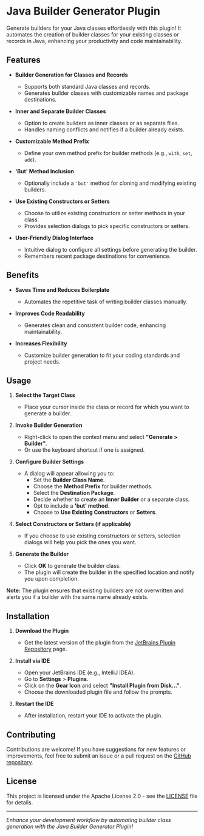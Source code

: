 # Java Builder Generator Plugin

Generate builders for your Java classes effortlessly with this plugin! It automates the creation of builder classes for your existing classes or records in Java, enhancing your productivity and code maintainability.

## Features

- **Builder Generation for Classes and Records**
  - Supports both standard Java classes and records.
  - Generates builder classes with customizable names and package destinations.

- **Inner and Separate Builder Classes**
  - Option to create builders as inner classes or as separate files.
  - Handles naming conflicts and notifies if a builder already exists.

- **Customizable Method Prefix**
  - Define your own method prefix for builder methods (e.g., `with`, `set`, `add`).

- **'But' Method Inclusion**
  - Optionally include a `'but'` method for cloning and modifying existing builders.

- **Use Existing Constructors or Setters**
  - Choose to utilize existing constructors or setter methods in your class.
  - Provides selection dialogs to pick specific constructors or setters.

- **User-Friendly Dialog Interface**
  - Intuitive dialog to configure all settings before generating the builder.
  - Remembers recent package destinations for convenience.

## Benefits

- **Saves Time and Reduces Boilerplate**
  - Automates the repetitive task of writing builder classes manually.

- **Improves Code Readability**
  - Generates clean and consistent builder code, enhancing maintainability.

- **Increases Flexibility**
  - Customize builder generation to fit your coding standards and project needs.

## Usage

1. **Select the Target Class**
   - Place your cursor inside the class or record for which you want to generate a builder.

2. **Invoke Builder Generation**
   - Right-click to open the context menu and select **"Generate > Builder"**.
   - Or use the keyboard shortcut if one is assigned.

3. **Configure Builder Settings**
   - A dialog will appear allowing you to:
     - Set the **Builder Class Name**.
     - Choose the **Method Prefix** for builder methods.
     - Select the **Destination Package**.
     - Decide whether to create an **Inner Builder** or a separate class.
     - Opt to include a **'but' method**.
     - Choose to **Use Existing Constructors** or **Setters**.

4. **Select Constructors or Setters (if applicable)**
   - If you choose to use existing constructors or setters, selection dialogs will help you pick the ones you want.

5. **Generate the Builder**
   - Click **OK** to generate the builder class.
   - The plugin will create the builder in the specified location and notify you upon completion.

**Note:** The plugin ensures that existing builders are not overwritten and alerts you if a builder with the same name already exists.

## Installation

1. **Download the Plugin**
   - Get the latest version of the plugin from the [JetBrains Plugin Repository](https://plugins.jetbrains.com/plugin/25961-new-builder-generator) page.

2. **Install via IDE**
   - Open your JetBrains IDE (e.g., IntelliJ IDEA).
   - Go to **Settings** > **Plugins**.
   - Click on the **Gear Icon** and select **"Install Plugin from Disk..."**.
   - Choose the downloaded plugin file and follow the prompts.

3. **Restart the IDE**
   - After installation, restart your IDE to activate the plugin.

## Contributing

Contributions are welcome! If you have suggestions for new features or improvements, feel free to submit an issue or a pull request on the [GitHub repository](#).

## License

This project is licensed under the Apache License 2.0 - see the [LICENSE](LICENSE) file for details.

---

*Enhance your development workflow by automating builder class generation with the Java Builder Generator Plugin!*
